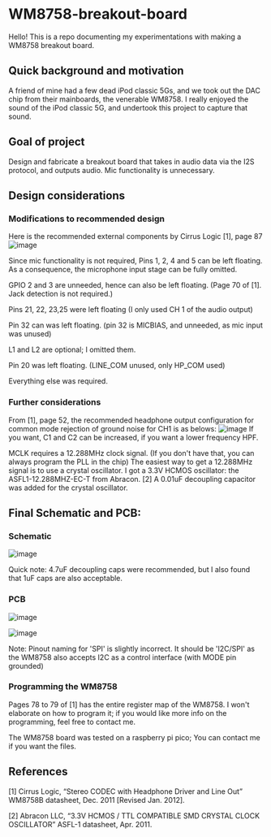 # WM8758-breakout-board

Hello! This is a repo documenting my experimentations with making a WM8758 breakout board.

## Quick background and motivation

A friend of mine had a few dead iPod classic 5Gs, and we took out the DAC chip from their mainboards, the venerable WM8758. 
I really enjoyed the sound of the iPod classic 5G, and undertook this project to capture that sound.

## Goal of project

Design and fabricate a breakout board that takes in audio data via the I2S protocol, and outputs audio. Mic functionality is unnecessary. 

## Design considerations

### Modifications to recommended design
Here is the recommended external components by Cirrus Logic [1], page 87
![image](https://github.com/pingpongballz/WM8758-breakout-board/assets/74599812/78729e33-e6f7-4272-86c6-68585e81e20a)

Since mic functionality is not required, Pins 1, 2, 4 and 5 can be left floating. As a consequence, the microphone input stage can be fully omitted.

GPIO 2 and 3 are unneeded, hence can also be left floating. (Page 70 of [1]. Jack detection is not required.)

Pins 21, 22, 23,25 were left floating (I only used CH 1 of the audio output)

Pin 32 can was left floating. (pin 32 is MICBIAS, and unneeded, as mic input was unused)

L1 and L2 are optional; I omitted them. 

Pin 20 was left floating. (LINE_COM unused, only HP_COM used)

Everything else was required. 

### Further considerations
From [1], page 52, the recommended headphone output configuration for common mode rejection of ground noise for CH1 is as belows:
![image](https://github.com/pingpongballz/WM8758-breakout-board/assets/74599812/c1817dc7-b0d8-4672-a37d-36932a24bc1b)
If you want, C1 and C2 can be increased, if you want a lower frequency HPF.

MCLK requires a 12.288MHz clock signal. (If you don't have that, you can always program the PLL in the chip)
The easiest way to get a 12.288MHz signal is to use a crystal oscillator. I got a 3.3V HCMOS oscillator: the ASFL1-12.288MHZ-EC-T from Abracon. [2]
A 0.01uF decoupling capacitor was added for the crystal oscillator. 

## Final Schematic and PCB:

### Schematic
![image](https://github.com/pingpongballz/WM8758-breakout-board/assets/74599812/3807f7eb-5310-447d-ba54-a93f4e4086de)

Quick note: 4.7uF decoupling caps were recommended, but I also found that 1uF caps are also acceptable.

### PCB

![image](https://github.com/pingpongballz/WM8758-breakout-board/assets/74599812/249e4f81-c982-4a94-9ec0-9d5deb4ab958)

![image](https://github.com/pingpongballz/WM8758-breakout-board/assets/74599812/8acaebf6-a710-435b-8617-b6be29c306bd)

Note: Pinout naming for 'SPI' is slightly incorrect. It should be 'I2C/SPI' as the WM8758 also accepts I2C as a control interface (with MODE pin grounded)

### Programming the WM8758

Pages 78 to 79 of [1] has the entire register map of the WM8758. I won't elaborate on how to program it; if you would like more info on the programming, feel free to contact me.

The WM8758 board was tested on a raspberry pi pico; You can contact me if you want the files.

## References
[1] Cirrus Logic, “Stereo CODEC with Headphone Driver and Line Out” WM8758B datasheet, Dec. 2011 [Revised Jan. 2012].

[2] Abracon LLC, “3.3V HCMOS / TTL COMPATIBLE SMD CRYSTAL CLOCK OSCILLATOR” ASFL-1 datasheet, Apr. 2011.
